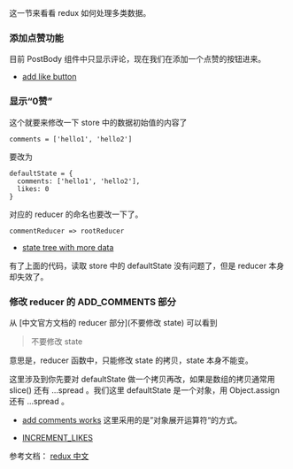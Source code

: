 这一节来看看 redux 如何处理多类数据。

### 添加点赞功能

目前 PostBody 组件中只显示评论，现在我们在添加一个点赞的按钮进来。

- [add like button](https://github.com/happypeter/redux-hello/commit/e77624e16b89a08bb4d0783d7fb1d5122913b37f)

### 显示“0赞”

这个就要来修改一下 store 中的数据初始值的内容了

```
comments = ['hello1', 'hello2']
```

要改为

```
defaultState = {
  comments: ['hello1', 'hello2'],
  likes: 0
}
```

对应的 reducer 的命名也要改一下了。

```
commentReducer => rootReducer
```

- [state tree with more data](https://github.com/happypeter/redux-hello/commit/79c5e8c367f40262dc2a1335ba21ecbfa780a639)

有了上面的代码，读取 store 中的 defaultState 没有问题了，但是 reducer 本身却失效了。


### 修改 reducer 的 ADD_COMMENTS 部分


从 [中文官方文档的 reducer 部分](不要修改 state) 可以看到

>不要修改 state

意思是，reducer 函数中，只能修改 state 的拷贝，state 本身不能变。


这里涉及到你先要对 defaultState 做一个拷贝再改，如果是数组的拷贝通常用 slice() 还有 ...spread 。我们这里 defaultState 是一个对象，用 Object.assign 还有 ...spread 。

- [add comments works](https://github.com/happypeter/redux-hello/commit/f4c5fd6a60cb3fde7bd58bcf6248e8ea851b6b82) 这里采用的是”对象展开运算符“的方式。

- [INCREMENT_LIKES](https://github.com/happypeter/redux-hello/commit/730893d5ff90f698a9b33919cbf306c403656066)

参考文档： [redux 中文](http://cn.redux.js.org/docs/recipes/UsingObjectSpreadOperator.html)
